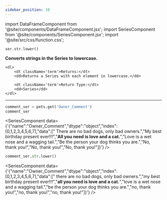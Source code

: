 ```yaml
---
sidebar_position: 10
---
```


import DataFrameComponent from '@site/components/DataFrameComponent.jsx';
import SeriesComponent from '@site/components/SeriesComponent.jsx';
import '@site/src/css/function.css';

<code>ser.str.lower()</code>

<div className='base'>
    <p><strong>Converts strings in the Series to lowercase.</strong></p>

    <dl>
        <dt className='term'>Returns:</dt>
        <dd>Returns a Series with each element in lowercase.</dd>

        <dt className='term'>Return Type:</dt>
        <dd>Series</dd>
    </dl>
</div>

---

```python
comment_ser = pets.get('Owner_Comment')
comment_ser
```
<SeriesComponent data={'{"name":"Owner_Comment","dtype":"object","index":[0,1,2,3,4,5,6,7],"data":["      There are no bad dogs, only bad owners.","My best birthday present ever!!!","****All you need is love and a cat.****","Love is a wet nose and a wagging tail.","Be the person your dog thinks you are.","No, thank you!","No, thank you!","No, thank you!"]}'} />

```python
comment_ser.str.lower()
```
<SeriesComponent data={'{"name":"Owner_Comment","dtype":"object","index":[0,1,2,3,4,5,6,7],"data":["      there are no bad dogs, only bad owners.","my best birthday present ever!!!","****all you need is love and a cat.****","love is a wet nose and a wagging tail.","be the person your dog thinks you are.","no, thank you!","no, thank you!","no, thank you!"]}'} />